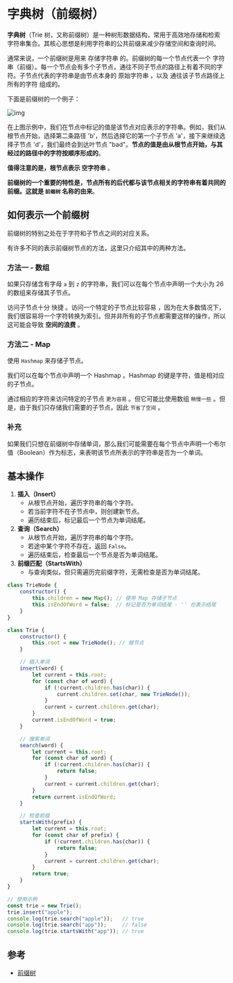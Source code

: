 # 字典树（前缀树）

**字典树**（Trie 树，又称前缀树）是一种树形数据结构，常用于高效地存储和检索字符串集合。其核心思想是利用字符串的公共前缀来减少存储空间和查询时间。

通常来说，一个前缀树是用来 存储字符串 的。前缀树的每一个节点代表一个 字符串（前缀）。每一个节点会有多个子节点，通往不同子节点的路径上有着不同的字符。子节点代表的字符串是由节点本身的 原始字符串 ，以及 通往该子节点路径上所有的字符 组成的。

下面是前缀树的一个例子：

![img](/img/341.png)

在上图示例中，我们在节点中标记的值是该节点对应表示的字符串。例如，我们从根节点开始，选择第二条路径 'b'，然后选择它的第一个子节点 'a'，接下来继续选择子节点 'd'，我们最终会到达叶节点 "bad"。**节点的值是由从根节点开始，与其经过的路径中的字符按顺序形成的**。

**值得注意的是，根节点表示 空字符串** 。

**前缀树的一个重要的特性是，节点所有的后代都与该节点相关的字符串有着共同的前缀。这就是 `前缀树` 名称的由来**。

## 如何表示一个前缀树

前缀树的特别之处在于字符和子节点之间的对应关系。

有许多不同的表示前缀树节点的方法，这里只介绍其中的两种方法。

### 方法一 - 数组

如果只存储含有字母 `a` 到 `z` 的字符串，我们可以在每个节点中声明一个大小为 26 的数组来存储其子节点。

访问子节点十分 快捷 。访问一个特定的子节点比较容易 ，因为在大多数情况下，我们很容易将一个字符转换为索引。但并非所有的子节点都需要这样的操作，所以这可能会导致 **空间的浪费** 。

### 方法二 - Map

使用 `Hashmap` 来存储子节点。

我们可以在每个节点中声明一个 Hashmap 。Hashmap 的键是字符，值是相对应的子节点。

通过相应的字符来访问特定的子节点 `更为容易` 。但它可能比使用数组 `稍慢一些` 。但是，由于我们只存储我们需要的子节点，因此 `节省了空间` 。

### 补充

如果我们只想在前缀树中存储单词，那么我们可能需要在每个节点中声明一个布尔值（Boolean）作为标志，来表明该节点所表示的字符串是否为一个单词。

## 基本操作

1. **插入（Insert）**
   - 从根节点开始，遍历字符串的每个字符。
   - 若当前字符不在子节点中，则创建新节点。
   - 遍历结束后，标记最后一个节点为单词结尾。
2. **查询（Search）**
   - 从根节点开始，遍历字符串的每个字符。
   - 若途中某个字符不存在，返回 `False`。
   - 遍历结束后，检查最后一个节点是否为单词结尾。
3. **前缀匹配（StartsWith）**
   - 与查询类似，但只需遍历完前缀字符，无需检查是否为单词结尾。

```js
class TrieNode {
    constructor() {
        this.children = new Map(); // 使用 Map 存储子节点
        this.isEndOfWord = false;  // 标记是否为单词结尾 - '' 也表示结尾
    }
}

class Trie {
    constructor() {
        this.root = new TrieNode(); // 根节点
    }

    // 插入单词
    insert(word) {
        let current = this.root;
        for (const char of word) {
            if (!current.children.has(char)) {
                current.children.set(char, new TrieNode());
            }
            current = current.children.get(char);
        }
        current.isEndOfWord = true;
    }

    // 搜索单词
    search(word) {
        let current = this.root;
        for (const char of word) {
            if (!current.children.has(char)) {
                return false;
            }
            current = current.children.get(char);
        }
        return current.isEndOfWord;
    }

    // 检查前缀
    startsWith(prefix) {
        let current = this.root;
        for (const char of prefix) {
            if (!current.children.has(char)) {
                return false;
            }
            current = current.children.get(char);
        }
        return true;
    }
}

// 使用示例
const trie = new Trie();
trie.insert("apple");
console.log(trie.search("apple"));   // true
console.log(trie.search("app"));     // false
console.log(trie.startsWith("app")); // true
```



## 参考

* [前缀树](https://www.cnblogs.com/vincent1997/p/11237389.html)